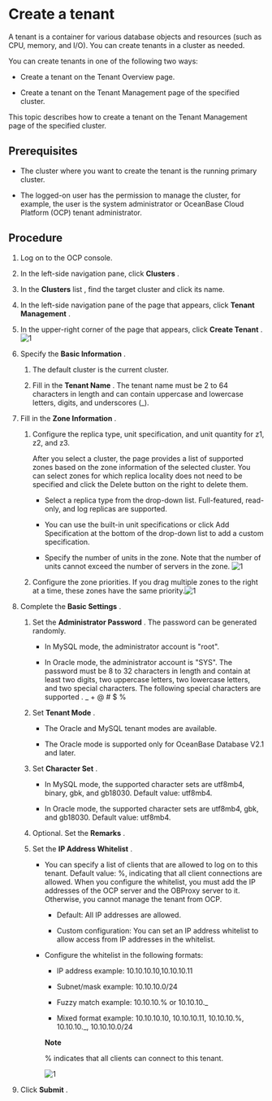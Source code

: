 Create a tenant 
====================================

A tenant is a container for various database objects and resources (such as CPU, memory, and I/O). You can create tenants in a cluster as needed. 

You can create tenants in one of the following two ways:

* Create a tenant on the Tenant Overview page.

  

* Create a tenant on the Tenant Management page of the specified cluster.

  




This topic describes how to create a tenant on the Tenant Management page of the specified cluster. 

Prerequisites 
----------------------------------

* The cluster where you want to create the tenant is the running primary cluster.

  

* The logged-on user has the permission to manage the cluster, for example, the user is the system administrator or OceanBase Cloud Platform (OCP) tenant administrator.

  




Procedure 
------------------------------

1. Log on to the OCP console.

   

2. In the left-side navigation pane, click **Clusters** .

   

3. In the **Clusters** list , find the target cluster and click its name.

   

4. In the left-side navigation pane of the page that appears, click **Tenant Management** .

   

5. In the upper-right corner of the page that appears, click **Create Tenant** .![1](https://help-static-aliyun-doc.aliyuncs.com/assets/img/en-US/8204306461/p399407.png)

   

6. Specify the **Basic Information** . 

   1. The default cluster is the current cluster.

      
   
   2. Fill in the **Tenant Name** . The tenant name must be 2 to 64 characters in length and can contain uppercase and lowercase letters, digits, and underscores (_).

      
   

   

7. Fill in the **Zone Information** . 

   1. Configure the replica type, unit specification, and unit quantity for z1, z2, and z3. 

      After you select a cluster, the page provides a list of supported zones based on the zone information of the selected cluster. You can select zones for which replica locality does not need to be specified and click the Delete button on the right to delete them. 
      * Select a replica type from the drop-down list. Full-featured, read-only, and log replicas are supported.

        
      
      * You can use the built-in unit specifications or click Add Specification at the bottom of the drop-down list to add a custom specification.

        
      
      * Specify the number of units in the zone. Note that the number of units cannot exceed the number of servers in the zone. ![1](https://help-static-aliyun-doc.aliyuncs.com/assets/img/en-US/9204306461/p399410.png)

        
      

      
   
   2. Configure the zone priorities. If you drag multiple zones to the right at a time, these zones have the same priority.![1](https://help-static-aliyun-doc.aliyuncs.com/assets/img/en-US/9204306461/p399411.png)

      
   

   

8. Complete the **Basic Settings** . 

   1. Set the **Administrator Password** . The password can be generated randomly. 

      * In MySQL mode, the administrator account is "root".

        
      
      * In Oracle mode, the administrator account is "SYS". The password must be 8 to 32 characters in length and contain at least two digits, two uppercase letters, two lowercase letters, and two special characters. The following special characters are supported . _ + @ # $ %

        
      

      
   
   2. Set **Tenant Mode** . 

      * The Oracle and MySQL tenant modes are available.

        
      
      * The Oracle mode is supported only for OceanBase Database V2.1 and later.

        
      

      
   
   3. Set **Character Set** . 

      * In MySQL mode, the supported character sets are utf8mb4, binary, gbk, and gb18030. Default value: utf8mb4.

        
      
      * In Oracle mode, the supported character sets are utf8mb4, gbk, and gb18030. Default value: utf8mb4.

        
      

      
   
   4. Optional. Set the **Remarks** .

      
   
   5. Set the **IP Address Whitelist** . 

      * You can specify a list of clients that are allowed to log on to this tenant. Default value: %, indicating that all client connections are allowed. When you configure the whitelist, you must add the IP addresses of the OCP server and the OBProxy server to it. Otherwise, you cannot manage the tenant from OCP. 

        * Default: All IP addresses are allowed.

          
        
        * Custom configuration: You can set an IP address whitelist to allow access from IP addresses in the whitelist.

          
        

        
      
      * Configure the whitelist in the following formats:

        * IP address example: 10.10.10.10,10.10.10.11

          
        
        * Subnet/mask example: 10.10.10.0/24

          
        
        * Fuzzy match example: 10.10.10.% or 10.10.10._

          
        
        * Mixed format example: 10.10.10.10, 10.10.10.11, 10.10.10.%, 10.10.10._, 10.10.10.0/24

          
        

        
        **Note**

        

        % indicates that all clients can connect to this tenant.

        ![1](https://help-static-aliyun-doc.aliyuncs.com/assets/img/en-US/9204306461/p399412.png)
        
      

      
   

   

9. Click **Submit** .

   



